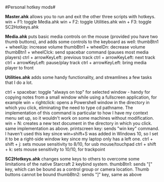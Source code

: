 #Personal hotkey mods#

**Master.ahk** allows you to run and exit the other three scripts with hotkeys.
	win + F1: toggle Media.ahk
	win + F2: toggle Utilities.ahk
	win + F3: toggle SC2Hotkeys.ahk

**Media.ahk** puts basic media controls on the mouse (provided you have two thumb buttons), and adds some controls to the keyboard as well:	
	thumbBtn1 + wheelUp: increase volume
	thumbBtn1 + wheelDn: decrease volume
	thumbBtn1 + wheelClck: send spacebar command (pauses most media players)
	ctrl + arrowKeyLeft: previous track
	ctrl + arrowKeyLeft: next track
	ctrl + arrowKeyLeft: pause/play track
	ctrl + arrowKeyLeft: bring media player to front


**Utilities.ahk** adds some handy functionality, and streamlines a few tasks that I do a lot.

ctrl + spacebar: toggle "always on top" for selected window - handy for copying notes from a small window while using a fullscreen application, for example
	win + rightclick: opens a Powershell window in the directory in which you click, eliminating the need to type cd pathname. The implementation of this command is particular to how I have my context menu set up, so it wouldn't work on some machines without modification. 
	win + N: creates a new text document in the directory in which you click. same implementation as above. 
	printscreen key: sends "win key" command. I haven't used this key since win+shift+S was added in Windows 10, so I set it to be a right-side window key since my laptop only has a left one.
	ctrl + shift + j: sets mouse sensitivity to 8/10, for usb mouse/touchpad
	ctrl + shift + k: sets mouse sensitivity to 10/10, for trackpoint

**SC2Hotkeys.ahk** changes some keys to others to overcome some limitations of the native Starcraft 2 keybind system.
	thumbBtn1: sends "[" key, which can be bound as a control group or camera location. Thumb buttons cannot be bound
	thumbBtn2: sends "]" key, same as above